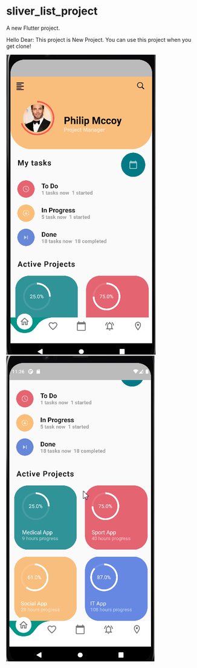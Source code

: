 # sliver_list_project

A new Flutter project.

Hello Dear:
This project is New Project. You can use this project when you get clone! 

![](assets/screens/screen3.png)
![](assets/screens/screen4.png)